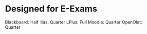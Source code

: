 # Designed for E-Exams

Blackboard: Half
Ilias: Quarter
LPlus: Full
Moodle: Quarter
OpenOlat: Quarter
